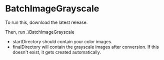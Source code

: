 # BatchImageGrayscale

To run this, download the latest release.

Then, run .\BatchImageGrayscale <startDirectory> <finalDirectory>

- startDirectory should contain your color images.
- finalDirectory will contain the grayscale images after conversion. If this doesn't exist, it gets created automatically.